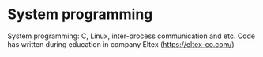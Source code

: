 # System programming
System programming: C, Linux, inter-process communication and etc. Code has written during education in company Eltex (https://eltex-co.com/) 
